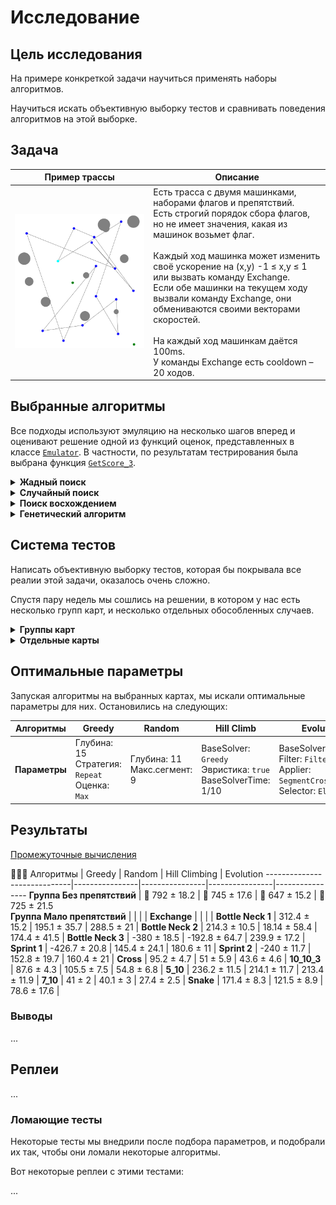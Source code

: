 # Исследование

## Цель исследования
На примере конкреткой задачи научиться применять наборы алгоритмов.

Научиться искать объективную выборку тестов и сравнивать поведения алгоритмов на этой выборке.

## Задача

Пример трассы | Описание
--------------|-------
![Картинка](https://github.com/creewick/ai-research-1/blob/master/Images/example.png) | Есть трасса с двумя машинками, наборами флагов и препятствий. <br> Есть строгий порядок сбора флагов, но не имеет значения, какая из машинок возьмет флаг.  <br><br> Каждый ход машинка может изменить своё ускорение на (x,y) -1 ≤ x,y ≤ 1 или вызвать команду Exchange. <br> Если обе машинки на текущем ходу вызвали команду Exchange, они обмениваются своими векторами скоростей. <br><br> На каждый ход машинкам даётся 100ms. <br> У команды Exchange есть cooldown – 20 ходов.

## Выбранные алгоритмы
Все подходы используют эмуляцию на несколько шагов вперед и оценивают решение одной из функций оценок, представленных в классе [`Emulator`](https://github.com/creewick/ai-research-1/blob/master/Solvers/Emulator.cs). В частности, по результатам тестрирования была выбрана функция [`GetScore_3`](https://github.com/creewick/ai-research-1/blob/master/Solvers/Emulator.cs#L105).

<details>
  <summary><b>Жадный поиск</b></summary>
  
  [`GreedySolver`](https://github.com/creewick/ai-research-1/blob/master/Solvers/GreedySolver.cs)

  Классический жадный поиск, перебирающий все возможные ходы, и повторяющий один и тот же ход N раз.
</details>
<details>
  <summary><b>Случайный поиск</b></summary>
  
  [`RandomSolver`](https://github.com/creewick/ai-research-1/blob/master/Solvers/RandomSolver.cs)

  Алгоритм в течении всего допустимого времени на ход генерирует пары `(command, repeat)`, из которых составляются решения. При помощи функции оценки выбирается лучшее.
  
  Имеет возможность запускаться с эвристикой _сохранения последнего лучшего решения_, изменяет его для поиска новых решений.
</details>
<details>
  <summary><b>Поиск восхождением</b></summary>
  
  [`HillClimbingSolver`](https://github.com/creewick/ai-research-1/blob/master/Solvers/HillClimbing/HillClimbingSolver.cs)

  Поиск восхождением с использованием запоминанием последнего лучшего решения. Для получения первого решения использует `GreedySolver` или `RandomSolver`. Применяет несколько типов мутаций по принципу квот. Для распределения квот все мутаторы использовались одновременно и считалось, в какой доле случаев тот или иной мутатор выигрывал.

  #### Мутации:
  - Мутация случайного сегмента. Случайно выбирает количество сегментов, на которые нужно разбить решение и количество мутируемых сегментов. Случайно выбирает несколько мутируемых сегментов и случайно меняет в них команды одним из следующих способов:
    1) [Заполнение с повторением](https://github.com/creewick/ai-research-1/blob/master/Solvers/HillClimbing/Mutators/RandomRepeatSegmentMutator.cs)
    2) [Заполнение шумом](https://github.com/creewick/ai-research-1/blob/master/Solvers/HillClimbing/Mutators/RandomNoiseSegmentMutator.cs)
    3) [Заполнение бездействием](https://github.com/creewick/ai-research-1/blob/master/Solvers/HillClimbing/Mutators/RandomAndDoNothingSegmentMutator.cs)
  Статистика показала, что каждая из приведенных выше мутаций дает улучшение в 1/3 случаев.
  - Мутация переворачивания случайного сегмента. Принимает количество сегментов, на которые нужно разбить решение и количество мутируемых сегментов. Выбранные случайно сегменты переворачиваются.
  - Мутация замены двух соседних сегментов. Два случайно выбранных соседних сегмента меняются местами.
  Реализована техника использования последнего лучшего решения. Включается, если передать соответствующий флаг.
</details>
<details>
  <summary><b>Генетический алгоритм</b></summary>
  
  [`EvolutionSolver`](https://github.com/creewick/ai-research-1/blob/master/Solvers/Evolution/EvolutionSolver.cs)
  
  Для получения первого решения (популяции) использует предыдущие алгоритмы или их комбинацию в различных пропорциях — [`CombinedSolver`](https://github.com/creewick/ai-research-1/blob/master/Solvers/Evolution/BaseSolvers/CombinedSolver.cs).
  Для получения следующих решений, популяция проходит через несколько шагов:

  1. **Выбираются предки, которые будут изменяться**
     За выбор предков ответственен [`IGeneticFilter`](https://github.com/creewick/ai-research-1/blob/master/Solvers/Evolution/Filters/IGeneticFilter.cs). На текущий момент есть две реализации:
     * [`HalfFilter`](https://github.com/creewick/ai-research-1/blob/master/Solvers/Evolution/Filters/FilterHalf.cs) сортирует решения по очкам и выбирает половину лучших решений
     * В [`NormalizeFilter`](https://github.com/creewick/ai-research-1/blob/master/Solvers/Evolution/Filters/NormalizeFilter.cs) шанс выбора определенного решения равен нормализованному значению очков

  2. **Выбранные предки преобразовываются в потомков**
     За это отвечает [`IGeneticApplier`](https://github.com/creewick/ai-research-1/blob/master/Solvers/Evolution/Appliers/IGeneticApplier.cs). Есть две реализации:
     * [`MutationApplier`](https://github.com/creewick/ai-research-1/blob/master/Solvers/Evolution/Appliers/MutationApplier.cs) позволяет использовать любую мутацию, совместимую с `HillClimbingSolver`
     * [`SegmentCrossingOver`](https://github.com/creewick/ai-research-1/blob/master/Solvers/Evolution/Appliers/SegmentCrossingOver.cs) рассматривает пары предков, разделяет их решения по случайному числу K (на первые K шагов и остальные), берет первую часть от первого предка, вторую - от второго

  3. **Из предков и потомков выбирается новая популяция**
     За это отвечает [`IGeneticSelector`](https://github.com/creewick/ai-research-1/blob/master/Solvers/Evolution/Selectors/IGeneticSelector.cs). Есть две реализации:
     * [`Elitism`](https://github.com/creewick/ai-research-1/blob/master/Solvers/Evolution/Selectors/Elitism.cs) оставляет одного лучшего предка и выбирает лучших потомков
     * [`ElitismRandom`](https://github.com/creewick/ai-research-1/blob/master/Solvers/Evolution/Selectors/ElitismRandom.cs) помимо этого добавляет еще одно случайное решение
</details>

## Система тестов

Написать объективную выборку тестов, которая бы покрывала все реалии этой задачи, оказалось очень сложно.

Спустя пару недель мы сошлись на решении, в котором у нас есть несколько групп карт, и несколько отдельных обособленных случаев.

<details>
  <summary><b>Группы карт</b></summary>

Группа Без препятствий | Группа Мало препятствий
-----------------------|------------------------
![Картинка](https://github.com/creewick/ai-research-1/blob/master/Images/NoBlocks.png)|![Картинка](https://github.com/creewick/ai-research-1/blob/master/Images/Blocks.png)
</details>
<details>
  <summary><b>Отдельные карты</b></summary>

Bottle Neck 1 | Bottle Neck 2 | Bottle Neck 3 | Sprint 1 | Sprint 2
:------------:|:-------------:|:-------------:|:--------:|:-------:
![Картинка](https://github.com/creewick/ai-research-1/blob/master/Images/BottleNeck.png) | ![Картинка](https://github.com/creewick/ai-research-1/blob/master/Images/BottleNeck2.png) | ![Картинка](https://github.com/creewick/ai-research-1/blob/master/Images/BottleNeck3.png) | ![Картинка](https://github.com/creewick/ai-research-1/blob/master/Images/Sprint.png) | ![Картинка](https://github.com/creewick/ai-research-1/blob/master/Images/Sprint.png)
**Cross** | **10_10_3** | **5_10** | **7_10** | **Snake**
![Картинка](https://github.com/creewick/ai-research-1/blob/master/Images/Cross.png) | ![Картинка](https://github.com/creewick/ai-research-1/blob/master/Images/10_10_3.png) | ![Картинка](https://github.com/creewick/ai-research-1/blob/master/Images/5_10.png) | ![Картинка](https://github.com/creewick/ai-research-1/blob/master/Images/7_10.png) | ![Картинка](https://github.com/creewick/ai-research-1/blob/master/Images/Snake.png)
</details>

## Оптимальные параметры

Запуская алгоритмы на выбранных картах, мы искали оптимальные параметры для них. Остановились на следующих:

Алгоритмы             | Greedy      | Random      | Hill Climb   | Evolution
----------------------|-------------|-------------|--------------|---------------
**Параметры**         | Глубина: 15<br>Стратегия: `Repeat`<br>Оценка: `Max` | Глубина: 11<br>Макс.сегмент: 9 | BaseSolver: `Greedy`<br>Эвристика: `true`<br>BaseSolverTime: 1/10 | BaseSolver: `Greedy`<br>Filter: `FilterHalf`<br>Applier: `SegmentCrossingOver`<br>Selector: `Elitism`

## Результаты

[Промежуточные вычисления](https://docs.google.com/spreadsheets/d/1jnzvyOMs1Fs-sn62Y32mR_D2tlMVwEJQ1C1jdlvhAr8/edit?usp=sharing)

🥇🥈🥉
Алгоритмы                    | Greedy         | Random         | Hill Climbing  | Evolution
-----------------------------|----------------|----------------|----------------|----------------
**Группа Без препятствий**   | 🥇 792 ± 18.2  | 🥈 745 ± 17.6 | 🥉 647 ± 15.2  | 🥈 725 ± 21.5  
**Группа Мало препятствий**  | | | | 
**Exchange**                 | | | |
**Bottle Neck 1**            | 312.4 ± 15.2   | 195.1 ± 35.7   | 288.5 ± 21     |
**Bottle Neck 2**            | 214.3 ± 10.5   | 18.14 ± 58.4   | 174.4 ± 41.5   |
**Bottle Neck 3**            | -380 ± 18.5    | -192.8 ± 64.7  | 239.9 ± 17.2   |
**Sprint 1**                 | -426.7 ± 20.8  | 145.4 ± 24.1   | 180.6 ± 11     |
**Sprint 2**                 | -240 ± 11.7    | 152.8 ± 19.7   | 160.4 ± 21     |
**Cross**                    | 95.2 ± 4.7     | 51 ± 5.9       | 43.6 ± 4.6     |
**10_10_3**                  | 87.6 ± 4.3     | 105.5 ± 7.5    | 54.8 ± 6.8     |
**5_10**                     | 236.2 ± 11.5   | 214.1 ± 11.7   | 213.4 ± 11.9   |
**7_10**                     | 41 ± 2         | 40.1 ± 3       | 27.4 ± 2.5     |
**Snake**                    | 171.4 ± 8.3    | 121.5 ± 8.9    | 78.6 ± 17.6    |

### Выводы
...

## Реплеи
...

### Ломающие тесты

Некоторые тесты мы внедрили после подбора параметров, и подобрали их так, чтобы они ломали некоторые алгоритмы.

Вот некоторые реплеи с этими тестами:

...
